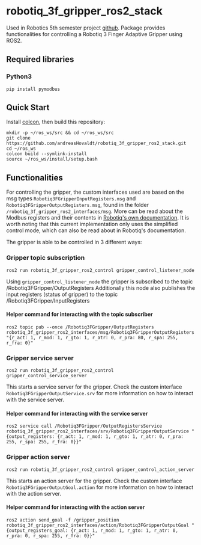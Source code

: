 # robotiq_3f_gripper_ros2_stack
Used in Robotics 5th semester project [github](https://github.com/andreasHovaldt/LLM-Planner-for-Bimanual-object-manipulation). Package provides functionalities for controlling a Robotiq 3 Finger Adaptive Gripper using ROS2.

## Required libraries
### Python3
```shell
pip install pymodbus
```

## Quick Start
Install [colcon](https://docs.ros.org/en/humble/Tutorials/Colcon-Tutorial.html#install-colcon), then build this repository:

```shell
mkdir -p ~/ros_ws/src && cd ~/ros_ws/src
git clone https://github.com/andreasHovaldt/robotiq_3f_gripper_ros2_stack.git
cd ~/ros_ws
colcon build --symlink-install
source ~/ros_ws/install/setup.bash
```

## Functionalities
For controlling the gripper, the custom interfaces used are based on the msg types ```Robotiq3FGripperInputRegisters.msg```
and ```Robotiq3FGripperOutputRegisters.msg```, found in the folder ```/robotiq_3f_gripper_ros2_interfaces/msg```. More can be read about the Modbus registers and their contents in [Robotiq's own documentation](https://assets.robotiq.com/website-assets/support_documents/document/3-Finger_PDF_20210617.pdf).
It is worth noting that this current implementation only uses the simplified control mode, which can also be read about in Robotiq's documentation. 

The gripper is able to be controlled in 3 different ways:

### Gripper topic subscription
```shell
ros2 run robotiq_3f_gripper_ros2_control gripper_control_listener_node
```
Using ```gripper_control_listener_node``` the gripper is subscribed to the topic /Robotiq3FGripper/OutputRegisters
Additionally this node also publishes the input registers (status of gripper) to the topic /Robotiq3FGripper/InputRegisters

#### Helper command for interacting with the topic subscriber
```shell
ros2 topic pub --once /Robotiq3FGripper/OutputRegisters robotiq_3f_gripper_ros2_interfaces/msg/Robotiq3FGripperOutputRegisters "{r_act: 1, r_mod: 1, r_gto: 1, r_atr: 0, r_pra: 80, r_spa: 255, r_fra: 0}"
```


### Gripper service server
```shell
ros2 run robotiq_3f_gripper_ros2_control gripper_control_service_server
```
This starts a service server for the gripper. Check the custom interface ```Robotiq3FGripperOutputService.srv``` for more information on how to interact with the service server.

#### Helper command for interacting with the service server
```shell
ros2 service call /Robotiq3FGripper/OutputRegistersService robotiq_3f_gripper_ros2_interfaces/srv/Robotiq3FGripperOutputService "{output_registers: {r_act: 1, r_mod: 1, r_gto: 1, r_atr: 0, r_pra: 255, r_spa: 255, r_fra: 0}}"
```


### Gripper action server
```shell
ros2 run robotiq_3f_gripper_ros2_control gripper_control_action_server
```
This starts an action server for the gripper. Check the custom interface ```Robotiq3FGripperOutputGoal.action``` for more information on how to interact with the action server.

#### Helper command for interacting with the action server
```shell
ros2 action send_goal -f /gripper_position robotiq_3f_gripper_ros2_interfaces/action/Robotiq3FGripperOutputGoal "{output_registers_goal: {r_act: 1, r_mod: 1, r_gto: 1, r_atr: 0, r_pra: 0, r_spa: 255, r_fra: 0}}"
```





